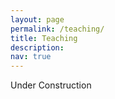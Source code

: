 ```yaml
---
layout: page
permalink: /teaching/
title: Teaching
description: 
nav: true
---
```



Under Construction